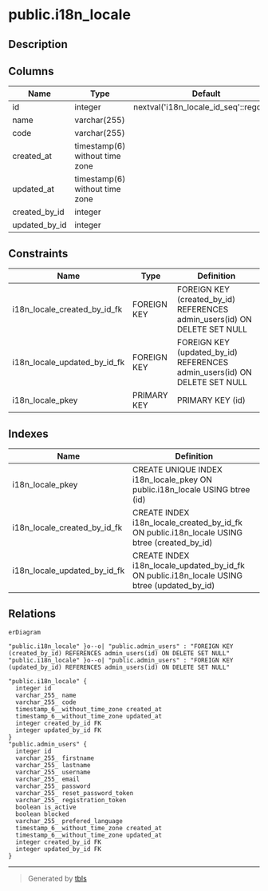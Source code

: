# public.i18n_locale

## Description

## Columns

| Name | Type | Default | Nullable | Children | Parents | Comment |
| ---- | ---- | ------- | -------- | -------- | ------- | ------- |
| id | integer | nextval('i18n_locale_id_seq'::regclass) | false |  |  |  |
| name | varchar(255) |  | true |  |  |  |
| code | varchar(255) |  | true |  |  |  |
| created_at | timestamp(6) without time zone |  | true |  |  |  |
| updated_at | timestamp(6) without time zone |  | true |  |  |  |
| created_by_id | integer |  | true |  | [public.admin_users](public.admin_users.md) |  |
| updated_by_id | integer |  | true |  | [public.admin_users](public.admin_users.md) |  |

## Constraints

| Name | Type | Definition |
| ---- | ---- | ---------- |
| i18n_locale_created_by_id_fk | FOREIGN KEY | FOREIGN KEY (created_by_id) REFERENCES admin_users(id) ON DELETE SET NULL |
| i18n_locale_updated_by_id_fk | FOREIGN KEY | FOREIGN KEY (updated_by_id) REFERENCES admin_users(id) ON DELETE SET NULL |
| i18n_locale_pkey | PRIMARY KEY | PRIMARY KEY (id) |

## Indexes

| Name | Definition |
| ---- | ---------- |
| i18n_locale_pkey | CREATE UNIQUE INDEX i18n_locale_pkey ON public.i18n_locale USING btree (id) |
| i18n_locale_created_by_id_fk | CREATE INDEX i18n_locale_created_by_id_fk ON public.i18n_locale USING btree (created_by_id) |
| i18n_locale_updated_by_id_fk | CREATE INDEX i18n_locale_updated_by_id_fk ON public.i18n_locale USING btree (updated_by_id) |

## Relations

```mermaid
erDiagram

"public.i18n_locale" }o--o| "public.admin_users" : "FOREIGN KEY (created_by_id) REFERENCES admin_users(id) ON DELETE SET NULL"
"public.i18n_locale" }o--o| "public.admin_users" : "FOREIGN KEY (updated_by_id) REFERENCES admin_users(id) ON DELETE SET NULL"

"public.i18n_locale" {
  integer id
  varchar_255_ name
  varchar_255_ code
  timestamp_6__without_time_zone created_at
  timestamp_6__without_time_zone updated_at
  integer created_by_id FK
  integer updated_by_id FK
}
"public.admin_users" {
  integer id
  varchar_255_ firstname
  varchar_255_ lastname
  varchar_255_ username
  varchar_255_ email
  varchar_255_ password
  varchar_255_ reset_password_token
  varchar_255_ registration_token
  boolean is_active
  boolean blocked
  varchar_255_ prefered_language
  timestamp_6__without_time_zone created_at
  timestamp_6__without_time_zone updated_at
  integer created_by_id FK
  integer updated_by_id FK
}
```

---

> Generated by [tbls](https://github.com/k1LoW/tbls)
